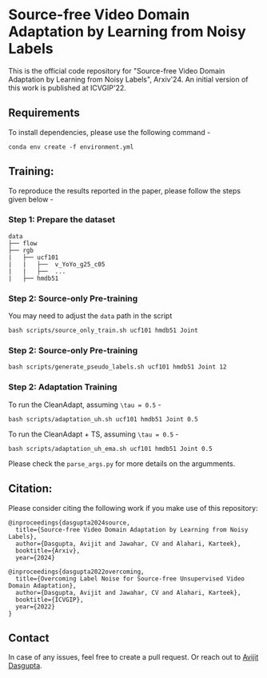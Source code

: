 # Source-free Video Domain Adaptation by Learning from Noisy Labels

This is the official code repository for "Source-free Video Domain Adaptation by
Learning from Noisy Labels", Arxiv'24. An initial version of this work is published at ICVGIP'22.


## Requirements

To install dependencies, please use the following command -

```
conda env create -f environment.yml
```

## Training:

To reproduce the results reported in the paper, please follow the steps given below - 

### Step 1: Prepare the dataset
```
data
├── flow
├── rgb
|   ├── ucf101
|   |   ├──  v_YoYo_g25_c05
|   |   ├──  ...
|   ├── hmdb51
```
### Step 2: Source-only Pre-training
You may need to adjust the <code>data</code> path in the script

```
bash scripts/source_only_train.sh ucf101 hmdb51 Joint
```

### Step 2: Source-only Pre-training

```
bash scripts/generate_pseudo_labels.sh ucf101 hmdb51 Joint 12
```


### Step 2: Adaptation Training
To run the CleanAdapt, assuming <code>\tau = 0.5</code> - 

```
bash scripts/adaptation_uh.sh ucf101 hmdb51 Joint 0.5
```


To run the CleanAdapt + TS, assuming <code>\tau = 0.5</code> - 

```
bash scripts/adaptation_uh_ema.sh ucf101 hmdb51 Joint 0.5
```

Please check the <code>parse_args.py</code> for more details on the argumments. 

## Citation:
Please consider citing the following work if you make use of this repository:
```
@inproceedings{dasgupta2024source,
  title={Source-free Video Domain Adaptation by Learning from Noisy Labels},
  author={Dasgupta, Avijit and Jawahar, CV and Alahari, Karteek},
  booktitle={Arxiv},
  year={2024}

@inproceedings{dasgupta2022overcoming,
  title={Overcoming Label Noise for Source-free Unsupervised Video Domain Adaptation},
  author={Dasgupta, Avijit and Jawahar, CV and Alahari, Karteek},
  booktitle={ICVGIP},
  year={2022}
}
```

## Contact

In case of any issues, feel free to create a pull request. Or reach out to [Avijit Dasgupta](https://avijit9.github.io).
